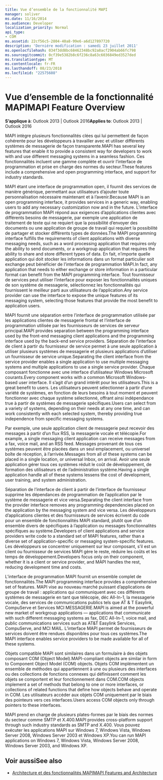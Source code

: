 ```yaml
---
title: Vue d’ensemble de la fonctionnalité MAPI
manager: soliver
ms.date: 11/16/2014
ms.audience: Developer
localization_priority: Normal
api_type:
- COM
ms.assetid: 22cf56c5-2804-40a8-99e6-a6d127897720
description: 'Derniére modification : samedi 23 juillet 2011'
ms.openlocfilehash: 034f3dd8bc68462348bc92a8acf2904ab66fc798
ms.sourcegitcommit: 0cf39e5382b8c6f236c8a63c6036849ed3527ded
ms.translationtype: MT
ms.contentlocale: fr-FR
ms.lasthandoff: 08/23/2018
ms.locfileid: "22575608"
---
```

# <a name="mapi-feature-overview"></a><span data-ttu-id="d52cb-103">Vue d’ensemble de la fonctionnalité MAPI</span><span class="sxs-lookup"><span data-stu-id="d52cb-103">MAPI Feature Overview</span></span>
 
<span data-ttu-id="d52cb-104">**S’applique à**: Outlook 2013 | Outlook 2016</span><span class="sxs-lookup"><span data-stu-id="d52cb-104">**Applies to**: Outlook 2013 | Outlook 2016</span></span> 
  
<span data-ttu-id="d52cb-105">MAPI intègre plusieurs fonctionnalités clées qui lui permettent de façon cohérente pour les développeurs à travailler avec et utiliser différents systèmes de messagerie de façon transparente.</span><span class="sxs-lookup"><span data-stu-id="d52cb-105">MAPI has several key features that enable it to provide a consistent way for developers to work with and use different messaging systems in a seamless fashion.</span></span> <span data-ttu-id="d52cb-106">Ces fonctionnalités incluent une gamme complète et ouvrir l’interface de programmation et prise en charge des normes du secteur.</span><span class="sxs-lookup"><span data-stu-id="d52cb-106">These features include a comprehensive and open programming interface, and support for industry standards.</span></span> 
  
<span data-ttu-id="d52cb-107">MAPI étant une interface de programmation open, il fournit des services de manière générique, permettant aux utilisateurs d’ajouter toute personnalisation nécessaire maintenant et à l’avenir.</span><span class="sxs-lookup"><span data-stu-id="d52cb-107">Because MAPI is an open programming interface, it provides services in a generic way, enabling users to add any necessary customization now and in the future.</span></span> <span data-ttu-id="d52cb-108">L’interface de programmation MAPI répond aux exigences d’applications clientes avec différents besoins de messagerie, par exemple une application de traitement de texte qui ne requiert que la possibilité d’envoyer des documents ou une application de groupe de travail qui requiert la possibilité de partager et stocker différents types de données.</span><span class="sxs-lookup"><span data-stu-id="d52cb-108">The MAPI programming interface fulfills the requirements of client applications with diverse messaging needs, such as a word processing application that requires only the ability to send documents, or a workgroup application that requires the ability to share and store different types of data.</span></span> <span data-ttu-id="d52cb-109">En fait, n’importe quelle application qui doit stocker les informations dans un format particulier soit exchange peut bénéficier de l’interface de programmation MAPI.</span><span class="sxs-lookup"><span data-stu-id="d52cb-109">In fact, any application that needs to either exchange or store information in a particular format can benefit from the MAPI programming interface.</span></span> <span data-ttu-id="d52cb-110">Tout fournisseur de services peut utiliser l’interface pour exposer les fonctionnalités uniques de son système de messagerie, sélectionnez les fonctionnalités qui fournissent le meilleur parti aux utilisateurs de l’application.</span><span class="sxs-lookup"><span data-stu-id="d52cb-110">Any service provider can use the interface to expose the unique features of its messaging system, selecting those features that provide the most benefit to application users.</span></span>
  
<span data-ttu-id="d52cb-111">MAPI fournit une séparation entre l’interface de programmation utilisée par les applications clientes de messagerie frontal et l’interface de programmation utilisée par les fournisseurs de services de serveur principal.</span><span class="sxs-lookup"><span data-stu-id="d52cb-111">MAPI provides separation between the programming interface used by the front-end messaging client applications and the programming interface used by the back-end service providers.</span></span> <span data-ttu-id="d52cb-112">Séparation de l’interface de client à partir du fournisseur de service permet à une seule application à utiliser plusieurs systèmes de messagerie et plusieurs applications d’utiliser un fournisseur de service unique.</span><span class="sxs-lookup"><span data-stu-id="d52cb-112">Separating the client interface from the service provider enables a single application to use multiple messaging systems and multiple applications to use a single service provider.</span></span> <span data-ttu-id="d52cb-113">Chaque composant fonctionne avec une interface d’utilisateur Windows Microsoft courants.</span><span class="sxs-lookup"><span data-stu-id="d52cb-113">Every component works with a common Microsoft Windows-based user interface.</span></span> <span data-ttu-id="d52cb-114">Il s’agit d’un grand intérêt pour les utilisateurs.</span><span class="sxs-lookup"><span data-stu-id="d52cb-114">This is a great benefit to users.</span></span> <span data-ttu-id="d52cb-115">Les utilisateurs peuvent sélectionner à partir d’une variété de systèmes, en fonction de leurs besoins à tout moment et peuvent fonctionner avec chaque système sélectionné, offrant ainsi indépendance true à partir de systèmes de messagerie spécifiques.</span><span class="sxs-lookup"><span data-stu-id="d52cb-115">Users can select from a variety of systems, depending on their needs at any one time, and can work consistently with each selected system, thereby providing true independence from specific messaging systems.</span></span> 
  
<span data-ttu-id="d52cb-116">Par exemple, une seule application client de messagerie peut recevoir des messages à partir d’un flux RSS, la messagerie vocale et télécopie.</span><span class="sxs-lookup"><span data-stu-id="d52cb-116">For example, a single messaging client application can receive messages from a fax, voice mail, and an RSS feed.</span></span> <span data-ttu-id="d52cb-117">Messages provenant de tous ces systèmes peuvent être placées dans un seul emplacement, ou universel boîte de réception, à l’arrivée.</span><span class="sxs-lookup"><span data-stu-id="d52cb-117">Messages from all of these systems can be placed in a single location, or universal Inbox, on arrival.</span></span> <span data-ttu-id="d52cb-118">Avoir une seule application gérer tous ces systèmes réduit le coût de développement, de formation des utilisateurs et de l’administration système.</span><span class="sxs-lookup"><span data-stu-id="d52cb-118">Having a single application handle all of these systems lessens the cost of development, user training, and system administration.</span></span> 
  
<span data-ttu-id="d52cb-119">Séparation de l’interface de client à partir de l’interface de fournisseur supprime les dépendances de programmation de l’application par le système de messagerie et vice versa.</span><span class="sxs-lookup"><span data-stu-id="d52cb-119">Separating the client interface from the provider interface removes any programming dependencies placed on the application by the messaging system and vice versa.</span></span> <span data-ttu-id="d52cb-120">Les développeurs d’applications clientes et des fournisseurs de services écrivent du code pour un ensemble de fonctionnalités MAPI standard, plutôt que d’un ensemble divers de spécifiques à l’application ou messages fonctionnalités spécifiques au système.</span><span class="sxs-lookup"><span data-stu-id="d52cb-120">Developers of client applications and service providers write code to a standard set of MAPI features, rather than a diverse set of application-specific or messaging system-specific features.</span></span> <span data-ttu-id="d52cb-121">Les développeurs se concentrer uniquement sur leur composant, s’il est un client ou fournisseur de services MAPI gère le reste, réduire les coûts et les temps de développement.</span><span class="sxs-lookup"><span data-stu-id="d52cb-121">Developers focus only on their component, whether it is a client or service provider, and MAPI handles the rest, reducing development time and costs.</span></span>
  
<span data-ttu-id="d52cb-122">L’interface de programmation MAPI fournit un ensemble complet de fonctionnalités.</span><span class="sxs-lookup"><span data-stu-id="d52cb-122">The MAPI programming interface provides a comprehensive set of features.</span></span> <span data-ttu-id="d52cb-123">MAPI vise au nouveau marché puissant d’applications de groupe de travail : applications qui communiquent avec ces différents systèmes de messagerie en tant que télécopie, déc All-In-1, la messagerie vocale, des services de communications publics tels que AT & T Easylink, CompuServe et Services MCI MESSAGERIE.</span><span class="sxs-lookup"><span data-stu-id="d52cb-123">MAPI is aimed at the powerful new market of workgroup applications — applications that communicate with such different messaging systems as fax, DEC All-In-1, voice mail, and public communications services such as AT&T Easylink Services, CompuServe, and MCI MAIL.</span></span> <span data-ttu-id="d52cb-124">L’interface MAPI permet de fournisseurs de services doivent être rendues disponibles pour tous ces systèmes.</span><span class="sxs-lookup"><span data-stu-id="d52cb-124">The MAPI interface enables service providers to be made available for all of these systems.</span></span> 
  
<span data-ttu-id="d52cb-125">Objets compatible MAPI sont similaires dans un formulaire à des objets composant COM (Object Model).</span><span class="sxs-lookup"><span data-stu-id="d52cb-125">MAPI-compliant objects are similar in form to Component Object Model (COM) objects.</span></span> <span data-ttu-id="d52cb-126">Objets COM implémentent un ensemble de méthodes qui appartiennent à une ou plusieurs des interfaces ou des collections de fonctions connexes qui définissent comment les objets se comportent et leur fonctionnement dans COM.</span><span class="sxs-lookup"><span data-stu-id="d52cb-126">COM objects implement a set of methods that belong to one or more interfaces, or collections of related functions that define how objects behave and operate in COM.</span></span> <span data-ttu-id="d52cb-127">Les utilisateurs accéder aux objets COM uniquement par le biais des pointeurs vers ces interfaces.</span><span class="sxs-lookup"><span data-stu-id="d52cb-127">Users access COM objects only through pointers to these interfaces.</span></span>
  
<span data-ttu-id="d52cb-128">MAPI prend en charge de plusieurs plates-formes par le biais des normes du secteur comme SMTP et X.400.</span><span class="sxs-lookup"><span data-stu-id="d52cb-128">MAPI provides cross-platform support through such industry standards as SMTP and X.400.</span></span> <span data-ttu-id="d52cb-129">Vous pouvez exécuter les applications MAPI sur Windows 7, Windows Vista, Windows Server 2008, Windows Server 2003 et Windows XP.</span><span class="sxs-lookup"><span data-stu-id="d52cb-129">You can run MAPI applications on Windows 7, Windows Vista, Windows Server 2008, Windows Server 2003, and Windows XP.</span></span> 
  
## <a name="see-also"></a><span data-ttu-id="d52cb-130">Voir aussi</span><span class="sxs-lookup"><span data-stu-id="d52cb-130">See also</span></span>

- [<span data-ttu-id="d52cb-131">Architecture et des fonctionnalités MAPI</span><span class="sxs-lookup"><span data-stu-id="d52cb-131">MAPI Features and Architecture</span></span>](mapi-features-and-architecture.md)

